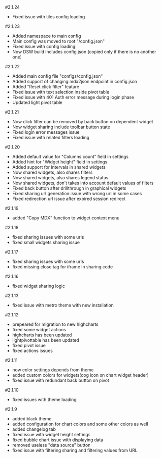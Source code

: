 #2.1.24
* Fixed issue with tiles config loading

#2.1.23
* Added namespace to main config
* Main config was moved to root "/config.json"
* Fixed issue with config loading
* Now DSW build includes config.json (copied only if there is no another one)

#2.1.22
* Added main config file "configs/config.json"
* Added support of changing mdx2json endpoint in config.json
* Added "Reset click filter" feature
* Fixed issue with text selection inside pivot table
* Fixed issue with 401 Auth error message during login phase
* Updated light pivot table

#2.1.21
* Now click filter can be removed by back button on dependent widget
* Now widget sharing include toolbar button state
* Fixed login error messages issue
* Fixed issue with related filters loading

#2.1.20
* Added default value for "Columns count" field in settings
* Added hint for "Widget height" field in settings
* Added support for intervals in shared widgets
* Now shared widgets, also shares filters
* Now shared widgets, also shares legend status
* Now shared widgets, don't takes into account default values of filters
* Fixed back button after drillthrough in graphical widgets
* Fixed sharing url generation issue with wrong url in some cases
* Fixed redirection url issue after expired session redirect 

#2.1.19
* added "Copy MDX" function to widget context menu

#2.1.18
* fixed sharing issues with some urls
* fixed small widgets sharing issue

#2.1.17
* fixed sharing issues with some urls
* fixed missing close tag for iframe in sharing code

#2.1.16
* fixed widget sharing logic

#2.1.13
* fixed issue with metro theme with new installation

#2.1.12
* prepeared for migration to new highcharts
* fixed some widget actions
* highcharts has been updated
* lightpivottable has been updated
* fixed pivot issue
* fixed actions issues

#2.1.11
* now color settings depends from theme
* added custom colors for widgets(cog icon on chart widget header)
* fixed issue with redundant back button on pivot

#2.1.10
* fixed issues with theme loading

#2.1.9
* added black theme
* added configuration for chart colors and some other colors as well
* added changelog tab
* fixed issue with widget height settings
* fixed bubble chart issue with displaying data
* removed useless "data source" button
* fixed issue with filtering sharing and filtering values from URL